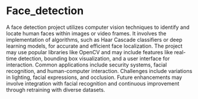 # Face_detection
A face detection project utilizes computer vision techniques to identify and locate human faces within images or video frames. It involves the implementation of algorithms, such as Haar Cascade classifiers or deep learning models, for accurate and efficient face localization. The project may use popular libraries like OpenCV and may include features like real-time detection, bounding box visualization, and a user interface for interaction. Common applications include security systems, facial recognition, and human-computer interaction. Challenges include variations in lighting, facial expressions, and occlusion. Future enhancements may involve integration with facial recognition and continuous improvement through retraining with diverse datasets.
